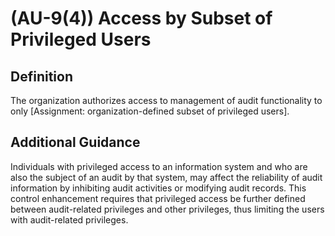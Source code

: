 
# (AU-9(4)) Access by Subset of Privileged Users

## Definition

The organization authorizes access to management of audit functionality to only [Assignment: organization-defined subset of privileged users].

## Additional Guidance

Individuals with privileged access to an information system and who are also the subject of an audit by that system, may affect the reliability of audit information by inhibiting audit activities or modifying audit records. This control enhancement requires that privileged access be further defined between audit-related privileges and other privileges, thus limiting the users with audit-related privileges.
